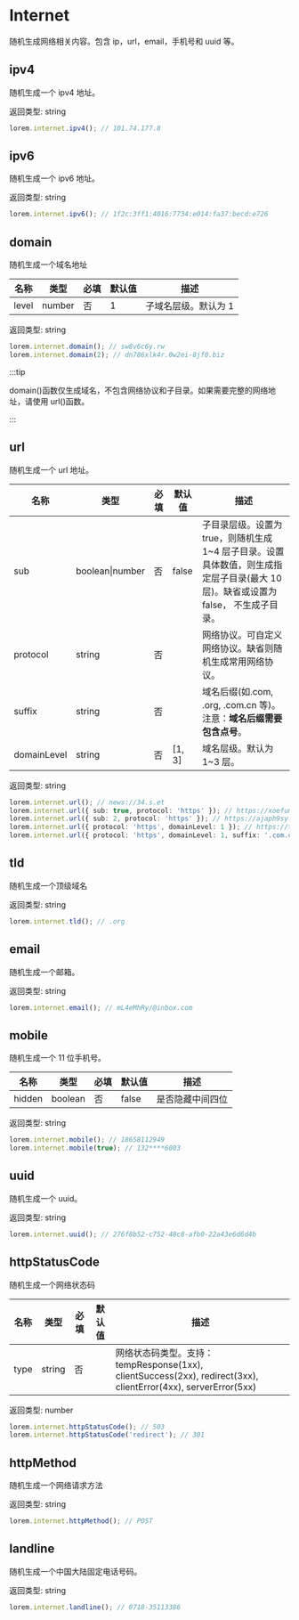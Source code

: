 # Internet

随机生成网络相关内容。包含 ip，url，email，手机号和 uuid 等。

## ipv4

随机生成一个 ipv4 地址。

返回类型: string

```ts
lorem.internet.ipv4(); // 101.74.177.8
```

## ipv6

随机生成一个 ipv6 地址。

返回类型: string

```ts
lorem.internet.ipv6(); // 1f2c:3ff1:4016:7734:e014:fa37:becd:e726
```

## domain

随机生成一个域名地址

| 名称  | 类型   | 必填 | 默认值 | 描述                 |
| ----- | ------ | ---- | ------ | -------------------- |
| level | number | 否   | 1      | 子域名层级。默认为 1 |

返回类型: string

```ts
lorem.internet.domain(); // sw8v6c6y.rw
lorem.internet.domain(2); // dn786xlk4r.0w2ei-8jf0.biz
```

:::tip

domain()函数仅生成域名，不包含网络协议和子目录。如果需要完整的网络地址，请使用 url()函数。

:::

## url

随机生成一个 url 地址。

| 名称 | 类型 | 必填 | 默认值 | 描述 |
| --- | --- | --- | --- | --- |
| sub | boolean\|number | 否 | false | 子目录层级。设置为 true，则随机生成 1~4 层子目录。设置具体数值，则生成指定层子目录(最大 10 层)。缺省或设置为 false， 不生成子目录。 |
| protocol | string | 否 |  | 网络协议。可自定义网络协议。缺省则随机生成常用网络协议。 |
| suffix | string | 否 |  | 域名后缀(如.com, .org, .com.cn 等)。注意：**域名后缀需要包含点号**。 |
| domainLevel | string | 否 | [1, 3] | 域名层级。默认为 1~3 层。 |

返回类型: string

```ts
lorem.internet.url(); // news://34.s.et
lorem.internet.url({ sub: true, protocol: 'https' }); // https://xoefumbzt.hk.cn/kccg
lorem.internet.url({ sub: 2, protocol: 'https' }); // https://ajaph9sy.g3ei.d2xj9og8p.idv
lorem.internet.url({ protocol: 'https', domainLevel: 1 }); // https://t51.aero
lorem.internet.url({ protocol: 'https', domainLevel: 1, suffix: '.com.cn' }); // https://lpr.com.cn
```

## tld

随机生成一个顶级域名

返回类型: string

```ts
lorem.internet.tld(); // .org
```

## email

随机生成一个邮箱。

返回类型: string

```ts
lorem.internet.email(); // mL4eMhRy/@inbox.com
```

## mobile

随机生成一个 11 位手机号。

| 名称   | 类型    | 必填 | 默认值 | 描述             |
| ------ | ------- | ---- | ------ | ---------------- |
| hidden | boolean | 否   | false  | 是否隐藏中间四位 |

返回类型: string

```ts
lorem.internet.mobile(); // 18658112949
lorem.internet.mobile(true); // 132****6003
```

## uuid

随机生成一个 uuid。

返回类型: string

```ts
lorem.internet.uuid(); // 276f8b52-c752-48c8-afb0-22a43e6d6d4b
```

## httpStatusCode

随机生成一个网络状态码

| 名称 | 类型 | 必填 | 默认值 | 描述 |
| --- | --- | --- | --- | --- |
| type | string | 否 |  | 网络状态码类型。支持：tempResponse(1xx), clientSuccess(2xx), redirect(3xx), clientError(4xx), serverError(5xx) |

返回类型: number

```ts
lorem.internet.httpStatusCode(); // 503
lorem.internet.httpStatusCode('redirect'); // 301
```

## httpMethod

随机生成一个网络请求方法

返回类型: string

```ts
lorem.internet.httpMethod(); // POST
```

## landline

随机生成一个中国大陆固定电话号码。

返回类型: string

```ts
lorem.internet.landline(); // 0718-35113386
```
